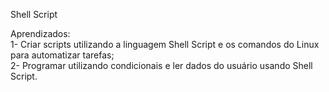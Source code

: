 Shell Script

Aprendizados:<br>
1- Criar scripts utilizando a linguagem Shell Script e os comandos do Linux para automatizar tarefas;<br>
2- Programar utilizando condicionais e ler dados do usuário usando Shell Script.<br>